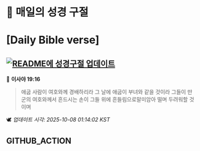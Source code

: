 # 🙏 매일의 성경 구절
# [Daily Bible verse]
## [![README에 성경구절 업데이트](https://github.com/DONGSUKA/first_test/actions/workflows/update-readme-bible.yml/badge.svg)](https://github.com/DONGSUKA/first_test/actions/workflows/update-readme-bible.yml)
<!-- START_BIBLE_VERSE -->
📖 **이사야 19:16**
> 애굽 사람이 여호와께 경배하리라 그 날에 애굽이 부녀와 같을 것이라 그들이 만군의 여호와께서 흔드시는 손이 그들 위에 흔들림으로말미암아 떨며 두려워할 것이며

🕊️ _업데이트 시각: 2025-10-08 01:14:02 KST_
  <!-- END_BIBLE_VERSE -->
## GITHUB_ACTION
